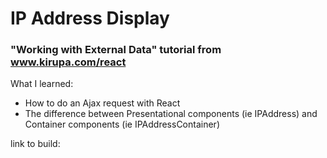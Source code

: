 # IP Address Display
### "Working with External Data" tutorial from www.kirupa.com/react

What I learned: 
- How to do an Ajax request with React
- The difference between Presentational components (ie IPAddress) and Container components (ie IPAddressContainer)

link to build: 